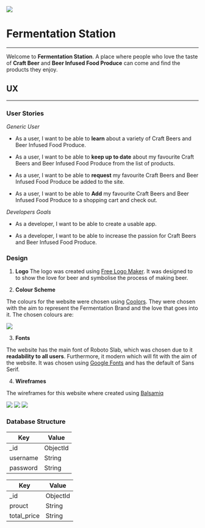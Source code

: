 ![](beer-app/src/assets/images/logo.png)

# Fermentation Station

---

Welcome to **Fermentation Station**. A place where people who love the taste of **Craft Beer** and **Beer Infused Food Produce** can come and find the products they enjoy. 

## UX
---

### User Stories 

*Generic User*

* As a user, I want to be able to **learn** about a variety of Craft Beers and Beer Infused Food Produce. 

* As a user, I want to be able to **keep up to date** about my favourite Craft Beers and Beer Infused Food Produce from the list of products. 

* As a user, I want to be able to **request** my favourite Craft Beers and Beer Infused Food Produce be added to the site. 

* As a user, I want to be able to **Add** my favourite Craft Beers and Beer Infused Food Produce to a shopping cart and check out. 

*Developers Goals* 

* As a developer, I want to be able to create a usable app. 

* As a developer, I want to be able to increase the passion for Craft Beers and Beer Infused Food Produce.

### Design 

1. **Logo** 
The logo was created using [Free Logo Maker](https://logomakr.com). It was designed to to show the love for beer and symbolise the process of making beer. 

2. **Colour Scheme**

The colours for the website were chosen using [Coolors](https://coolors.co/). They were chosen with the aim to represent the Fermentation Brand and the love that goes into it. The chosen colours are:

![](beer-app/src/assets/images/coolors.png)

3. **Fonts**

The website has the main font of Roboto Slab, which was chosen due to it **readability to all users**. Furthermore, it modern which will fit with the aim of the website. It was chosen using [Google Fonts](https://fonts.googleapis.com/css2?family=Roboto+Slab&display=swap) and has the default of Sans Serif. 

4. **Wireframes**

The wireframes for this website where created using [Balsamiq](https://balsamiq.com/wireframes/?gclid=CjwKCAjwltH3BRB6EiwAhj0IUBrAHe-2BiRjQmQGSO-FZIjoEjkckL_kVyJXd5ShGVwKqDaDMqKjvBoCQksQAvD_BwE)

![](beer-app/src/assets/images/wireframes/desktop.png)
![](beer-app/src/assets/images/wireframes/tablet.png)
![](beer-app/src/assets/images/wireframes/phone.png)

### Database Structure

Key      | Value
---------|-----------
_id      | ObjectId
username | String
password | String

Key           | Value
--------------|-----------
_id           | ObjectId
prouct        | String
total_price   | String
